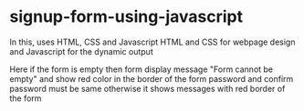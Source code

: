 # signup-form-using-javascript

In this, uses HTML, CSS and Javascript
HTML and CSS for webpage design and Javascript for the dynamic output

Here if the form is empty then form display message "Form cannot be empty" and show red color in the border of the form
password and confirm password must be same otherwise it shows messages with red border of the form
